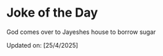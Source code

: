 # Joke of the Day

<!-- #joke -->
God comes over to Jayeshes house to borrow sugar

Updated on: [25/4/2025]
<!-- #jokeEnd -->